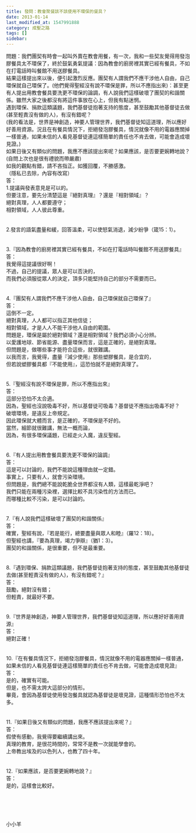 ```yaml
---
title: 發問：教會聚餐該不該使用不環保的餐具？
date: 2013-01-14
last_modified_at: 1547991888
category: 成聖之路
tags: []
sidebar: 
---
```


<p>問題：我們團契有時會一起叫外賣在教會用餐，有一次，我和一些契友覺得用發泡膠餐具太不環保了，終於鼓氣勇氣提議：因為教會的廚房裡其實已經有餐具，不如在打電話時叫餐館不用送膠餐具。<br/>  結果這樣提出來以後，便引起激烈反應。團契有人謂我們不應干涉他人自由，自己環保就自己環保了。(他們覺得聖經沒有說不環保是罪，所以不應指出來)：甚至更有人提出用教會餐具要洗更不環保的論調，有人說我們這樣破壞了團契的和諧關係。雖然大家之後都沒有將這件事放在心上，但我有點迷惘。<br/>  遇到環保、捐款這類議題，我們基督徒抱著支持的態度，甚至鼓勵其他基督徒去做(甚至輕責沒有做的人)，有沒有錯呢？<br/>(我的看法是，世界是神創造，神要人管理世界，我們基督徒知這道理，所以應好好善用資源。況且在有餐具情況下，拒絕發泡膠餐具，情況就像不用的電器應關掉一樣普通，如果未信的人看見基督徒連這樣簡單的責任也不肯去做，可能會造成壞見證。)<br/> 如果日後又有類似的問題，我應不應該提出來呢？如果應該，是否要更婉轉地說？(自問上次也是很有禮貌而帶嚴肅)<br/>  如我的觀點有錯，請不吝指正。如獲回覆，不勝感激。<br/>（隱私已去除，內容有改寫）<br/><!--more-->答：<br/>1.提議與發表意見是可以的。<br/>但要注意，要先分清楚這是『絕對真理』？還是『相對領域』？<br/>絕對真理，人人都要遵守；<br/>相對領域，人人彼此尊重。<br/><br/> <br/>2.發言的語氣盡量和緩，回答溫柔，可以使怒氣消退，減少紛爭（箴15：1）。<br/><br/> <br/>3.『因為教會的廚房裡其實已經有餐具，不如在打電話時叫餐館不用送膠餐具』<br/>答：<br/>我覺得這提議很好啊！<br/>不過，自己的提議，眾人是可以否決的，<br/>而我們必須服從眾人的決定，頂多只能堅持自己的部分不需要而已。<br/><br/> <br/>4.『團契有人謂我們不應干涉他人自由，自己環保就自己環保了』<br/>答：<br/>這倒不一定。<br/>絕對真理，人人都可以指正其他信徒；<br/>相對領域，才是人人不能干涉他人自由的範圍。<br/>問題是，環保是屬於絕對領域？還是相對領域？我們必須小心分辨。<br/>以愛護地球、節省能源、盡量環保而言，這是正確的，是絕對真理。<br/>但問題是，做哪些事才能符合這些，就很難講。<br/>以我而言，我覺得，盡量『減少使用』那些塑膠餐具，是合宜的，<br/>但若說塑膠餐具都『不能使用』，這恐怕就不是絕對真理了。<br/> <br/><br/>5.『聖經沒有說不環保是罪，所以不應指出來』<br/>答：<br/>這部分恐怕不太合適。<br/>因為，聖經也沒說吸毒不好，所以基督徒可吸毒？基督徒不應指出吸毒不好？<br/>破壞環境，是違反上帝規定。<br/>因此環保就大體而言，是正確的，不環保是不好的。<br/>當然，細節就很難講，無法一概而論，<br/>因為，有很多環保議題，已經走火入魔，違反聖經。<br/> <br/><br/>6.『有人提出用教會餐具要洗更不環保的論調』<br/>答：<br/>這是可以討論的，我們不能說這種理由就一定錯。<br/>事實上，只要有人，就會污染環境。<br/>但問題是，我們總不能說乾脆全世界都沒有人類，這樣最乾淨吧？<br/>我們只能在兩種污染裡，選擇比較不具污染性的方法而已。<br/>而哪種比較不污染，是可以討論的。<br/> <br/><br/>7.『有人說我們這樣破壞了團契的和諧關係』<br/>答：<br/>確實，聖經有說，『若是能行，總要盡量與眾人和睦』（羅12：18）。<br/>但聖經也講，『要為真理，竭力爭辯』（猶1：3）。<br/>團契的和諧關係，是很重要，但不是最重要。<br/> <br/><br/>8.『遇到環保、捐款這類議題，我們基督徒抱著支持的態度，甚至鼓勵其他基督徒去做(甚至輕責沒有做的人)，有沒有錯呢？』<br/>答：<br/>鼓勵，絕對沒有錯；<br/>但輕責，就最好不要。<br/><br/> <br/>9.『世界是神創造，神要人管理世界，我們基督徒知這道理，所以應好好善用資源』<br/>答：<br/>絕對正確！<br/><br/> <br/>10.『在有餐具情況下，拒絕發泡膠餐具，情況就像不用的電器應關掉一樣普通，如果未信的人看見基督徒連這樣簡單的責任也不肯去做，可能會造成壞見證』<br/>答：<br/>是的，確實有可能。<br/>但是，也不需太誇大這部分的情形。<br/>畢竟，會因為基督徒使用發泡餐具就認為基督徒是壞見證，這種情形恐怕也不太多。<br/><br/> <br/>11.『如果日後又有類似的問題，我應不應該提出來呢？』<br/>答：<br/>假使有感動，我覺得要繼續講出來。<br/>真理的教育，是很花時間的，常常不是教一次就能學會的。<br/>上帝教出埃及的以色列人，也教了四十年。<br/><br/> <br/>12.『如果應該，是否要更婉轉地說？』<br/>答：<br/>是的，這樣會比較好。<br/> <br/> <br/><br/><br/><br/>小小羊<br/><br/><br/><br/><br/><br/><br/>
</p>